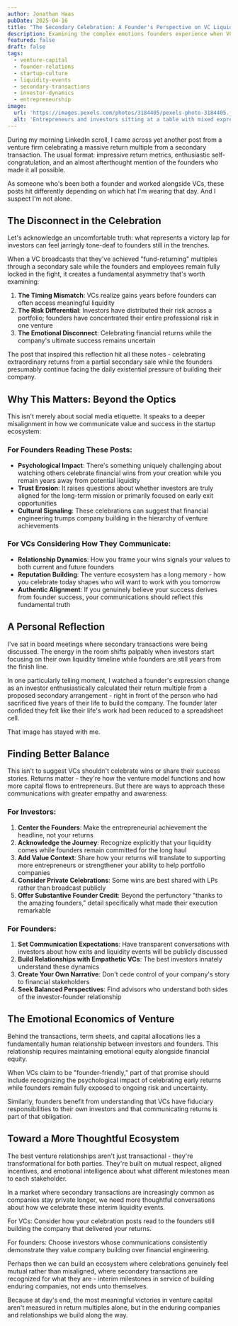 ```yaml
---
author: Jonathan Haas
pubDate: 2025-04-16
title: "The Secondary Celebration: A Founder's Perspective on VC Liquidity Events"
description: Examining the complex emotions founders experience when VCs celebrate secondary returns, and how investors can approach these milestones with greater empathy
featured: false
draft: false
tags:
  - venture-capital
  - founder-relations
  - startup-culture
  - liquidity-events
  - secondary-transactions
  - investor-dynamics
  - entrepreneurship
image:
  url: 'https://images.pexels.com/photos/3184405/pexels-photo-3184405.jpeg?auto=compress&cs=tinysrgb&w=1260&h=750&dpr=2'
  alt: 'Entrepreneurs and investors sitting at a table with mixed expressions'
---
```


During my morning LinkedIn scroll, I came across yet another post from a venture firm celebrating a massive return multiple from a secondary transaction. The usual format: impressive return metrics, enthusiastic self-congratulation, and an almost afterthought mention of the founders who made it all possible.

As someone who's been both a founder and worked alongside VCs, these posts hit differently depending on which hat I'm wearing that day. And I suspect I'm not alone.

## The Disconnect in the Celebration

Let's acknowledge an uncomfortable truth: what represents a victory lap for investors can feel jarringly tone-deaf to founders still in the trenches.

When a VC broadcasts that they've achieved "fund-returning" multiples through a secondary sale while the founders and employees remain fully locked in the fight, it creates a fundamental asymmetry that's worth examining:

1. **The Timing Mismatch**: VCs realize gains years before founders can often access meaningful liquidity
1. **The Risk Differential**: Investors have distributed their risk across a portfolio; founders have concentrated their entire professional risk in one venture
1. **The Emotional Disconnect**: Celebrating financial returns while the company's ultimate success remains uncertain

The post that inspired this reflection hit all these notes - celebrating extraordinary returns from a partial secondary sale while the founders presumably continue facing the daily existential pressure of building their company.

## Why This Matters: Beyond the Optics

This isn't merely about social media etiquette. It speaks to a deeper misalignment in how we communicate value and success in the startup ecosystem:

### For Founders Reading These Posts:

- **Psychological Impact**: There's something uniquely challenging about watching others celebrate financial wins from your creation while you remain years away from potential liquidity
- **Trust Erosion**: It raises questions about whether investors are truly aligned for the long-term mission or primarily focused on early exit opportunities
- **Cultural Signaling**: These celebrations can suggest that financial engineering trumps company building in the hierarchy of venture achievements

### For VCs Considering How They Communicate:

- **Relationship Dynamics**: How you frame your wins signals your values to both current and future founders
- **Reputation Building**: The venture ecosystem has a long memory - how you celebrate today shapes who will want to work with you tomorrow
- **Authentic Alignment**: If you genuinely believe your success derives from founder success, your communications should reflect this fundamental truth

## A Personal Reflection

I've sat in board meetings where secondary transactions were being discussed. The energy in the room shifts palpably when investors start focusing on their own liquidity timeline while founders are still years from the finish line.

In one particularly telling moment, I watched a founder's expression change as an investor enthusiastically calculated their return multiple from a proposed secondary arrangement - right in front of the person who had sacrificed five years of their life to build the company. The founder later confided they felt like their life's work had been reduced to a spreadsheet cell.

That image has stayed with me.

## Finding Better Balance

This isn't to suggest VCs shouldn't celebrate wins or share their success stories. Returns matter - they're how the venture model functions and how more capital flows to entrepreneurs. But there are ways to approach these communications with greater empathy and awareness:

### For Investors:

1. **Center the Founders**: Make the entrepreneurial achievement the headline, not your returns
1. **Acknowledge the Journey**: Recognize explicitly that your liquidity comes while founders remain committed for the long haul
1. **Add Value Context**: Share how your returns will translate to supporting more entrepreneurs or strengthener your ability to help portfolio companies
1. **Consider Private Celebrations**: Some wins are best shared with LPs rather than broadcast publicly
1. **Offer Substantive Founder Credit**: Beyond the perfunctory "thanks to the amazing founders," detail specifically what made their execution remarkable

### For Founders:

1. **Set Communication Expectations**: Have transparent conversations with investors about how exits and liquidity events will be publicly discussed
1. **Build Relationships with Empathetic VCs**: The best investors innately understand these dynamics
1. **Create Your Own Narrative**: Don't cede control of your company's story to financial stakeholders
1. **Seek Balanced Perspectives**: Find advisors who understand both sides of the investor-founder relationship

## The Emotional Economics of Venture

Behind the transactions, term sheets, and capital allocations lies a fundamentally human relationship between investors and founders. This relationship requires maintaining emotional equity alongside financial equity.

When VCs claim to be "founder-friendly," part of that promise should include recognizing the psychological impact of celebrating early returns while founders remain fully exposed to ongoing risk and uncertainty.

Similarly, founders benefit from understanding that VCs have fiduciary responsibilities to their own investors and that communicating returns is part of that obligation.

## Toward a More Thoughtful Ecosystem

The best venture relationships aren't just transactional - they're transformational for both parties. They're built on mutual respect, aligned incentives, and emotional intelligence about what different milestones mean to each stakeholder.

In a market where secondary transactions are increasingly common as companies stay private longer, we need more thoughtful conversations about how we celebrate these interim liquidity events.

For VCs: Consider how your celebration posts read to the founders still building the company that delivered your returns.

For founders: Choose investors whose communications consistently demonstrate they value company building over financial engineering.

Perhaps then we can build an ecosystem where celebrations genuinely feel mutual rather than misaligned, where secondary transactions are recognized for what they are - interim milestones in service of building enduring companies, not ends unto themselves.

Because at day's end, the most meaningful victories in venture capital aren't measured in return multiples alone, but in the enduring companies and relationships we build along the way.
